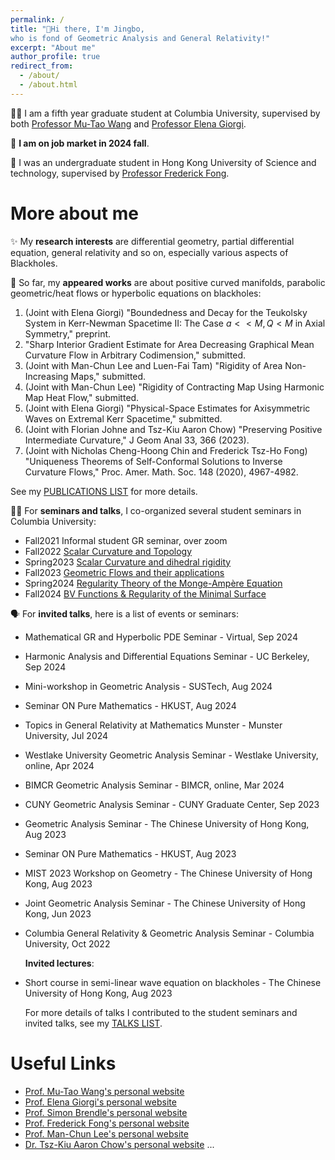 ```yaml
---
permalink: /
title: "👋Hi there, I'm Jingbo, 
who is fond of Geometric Analysis and General Relativity!"
excerpt: "About me" 
author_profile: true
redirect_from: 
  - /about/
  - /about.html
---
```


🧑‍🎓 I am a fifth year graduate student at Columbia University, supervised by both [Professor Mu-Tao Wang](http://www.math.columbia.edu/~mtwang/) and [Professor Elena Giorgi](http://www.math.columbia.edu/~egiorgi/). 

🙋 __I am on job market in 2024 fall__.
    
🏫 I was an undergraduate student in Hong Kong University of Science and technology, supervised by [Professor Frederick Fong](https://frederickfong.me).


# More about me


✨ My __research interests__ are differential geometry, partial differential equation, general relativity and so on, especially various aspects of Blackholes.

📃 So far, my __appeared works__ are about positive curved manifolds, parabolic geometric/heat flows or hyperbolic equations on blackholes:

   1. (Joint with Elena Giorgi) "Boundedness and Decay for the Teukolsky System in Kerr-Newman Spacetime II: The Case $a << M, Q < M$ in Axial Symmetry," preprint.
   2. "Sharp Interior Gradient Estimate for Area Decreasing Graphical Mean Curvature Flow in Arbitrary Codimension," submitted.
   3. (Joint with Man-Chun Lee and Luen-Fai Tam) "Rigidity of Area Non-Increasing Maps," submitted.
   4. (Joint with Man-Chun Lee) "Rigidity of Contracting Map Using Harmonic Map Heat Flow," submitted.
   5. (Joint with Elena Giorgi) "Physical-Space Estimates for Axisymmetric Waves on Extremal Kerr Spacetime," submitted.
   6. (Joint with Florian Johne and Tsz-Kiu Aaron Chow) "Preserving Positive Intermediate Curvature," J Geom Anal 33, 366 (2023).
   7. (Joint with Nicholas Cheng-Hoong Chin and Frederick Tsz-Ho Fong) "Uniqueness Theorems of Self-Conformal Solutions to Inverse Curvature Flows," Proc. Amer. Math. Soc. 148 (2020), 4967-4982.

   See my [PUBLICATIONS LIST](https://jingbowanmath.github.io/publications/) for more details.

🧑‍🏫 For __seminars and talks__, I co-organized several student seminars in Columbia University: 

- Fall2021   Informal student GR seminar, over zoom
- Fall2022   [Scalar Curvature and Topology](https://math.columbia.edu/~axu/seminars/scalar-curvature-seminar-post/)
- Spring2023 [Scalar Curvature and dihedral rigidity](http://math.columbia.edu/~ypharry/seminar/dihedral-rigidity.html)
- Fall2023   [Geometric Flows and their applications](http://math.columbia.edu/~ypharry/seminar/mcf)
- Spring2024 [Regularity Theory of the Monge-Ampère Equation](https://www.math.columbia.edu/~ypharry/seminar/ma)
- Fall2024   [BV Functions & Regularity of the Minimal Surface](https://www.math.columbia.edu/~jingbowan/StudentPDEfall2024)

🗣️ For __invited talks__, here is a list of events or seminars:

- Mathematical GR and Hyperbolic PDE Seminar - Virtual, Sep 2024
- Harmonic Analysis and Differential Equations Seminar - UC Berkeley, Sep 2024
- Mini-workshop in Geometric Analysis - SUSTech, Aug 2024
- Seminar ON Pure Mathematics - HKUST, Aug 2024
- Topics in General Relativity at Mathematics Munster - Munster University, Jul 2024
- Westlake University Geometric Analysis Seminar - Westlake University, online, Apr 2024
- BIMCR Geometric Analysis Seminar - BIMCR, online, Mar 2024
- CUNY Geometric Analysis Seminar - CUNY Graduate Center, Sep 2023
- Geometric Analysis Seminar - The Chinese University of Hong Kong, Aug 2023
- Seminar ON Pure Mathematics - HKUST, Aug 2023
- MIST 2023 Workshop on Geometry - The Chinese University of Hong Kong, Aug 2023
- Joint Geometric Analysis Seminar - The Chinese University of Hong Kong, Jun 2023
- Columbia General Relativity & Geometric Analysis Seminar - Columbia University, Oct 2022

   __Invited lectures__:
- Short course in semi-linear wave equation on blackholes - The Chinese University of Hong Kong, Aug 2023
   
  For more details of talks I contributed to the student seminars and invited talks, see my [TALKS LIST](https://jingbowanmath.github.io/talks/).


# Useful Links

  * [Prof. Mu-Tao Wang's personal website](http://www.math.columbia.edu/~mtwang/)
  * [Prof. Elena Giorgi's personal website](http://www.math.columbia.edu/~egiorgi/)
  * [Prof. Simon Brendle's personal website](http://www.columbia.edu/~sab2280/main.html)
  * [Prof. Frederick Fong's personal website](https://frederickfong.me)
  * [Prof. Man-Chun Lee's personal website](https://sites.google.com/view/mcleemath/home?pli=1&authuser=1)
  * [Dr. Tsz-Kiu Aaron Chow's personal website](https://math.columbia.edu/~achow/)
  ...

